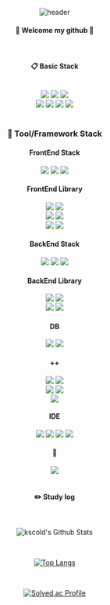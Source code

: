 <div align="center">

![header](https://capsule-render.vercel.app/api?type=transparent&fontColor=703ee5&text=Until%20become%20a%20real%20developer&height=150&fontSize=60&desc=러닝커브를%20즐기는%20개발자!&descAlignY=75&descAlign=60)

####  👏 Welcome my github 👋

<br/>

####  :clipboard: Basic Stack

<br/>

<img src="https://img.shields.io/badge/HTML5-E34F26?style=for-the-badge&logo=HTML5&logoColor=white">
<img src="https://img.shields.io/badge/CSS3-1572B6?style=for-the-badge&logo=CSS3&logoColor=white">
<img src="https://img.shields.io/badge/JavaScript-F7DF1E?style=for-the-badge&logo=JavaScript&logoColor=white">
<br>
<img src="https://img.shields.io/badge/c/c++-00599C?style=for-the-badge&logo=c%2B%2B&logoColor=white">
<img src="https://img.shields.io/badge/java-007396?style=for-the-badge&logo=java&logoColor=white"> 
<img src="https://img.shields.io/badge/python-3776AB?style=for-the-badge&logo=python&logoColor=white">
<img src="https://img.shields.io/badge/swift-F05138?style=for-the-badge&logo=swift&logoColor=white">

<br/>
<br/>

###  :wrench: Tool/Framework Stack

####   FrontEnd Stack

<img src="https://img.shields.io/badge/React.js-61DAFB?style=for-the-badge&logo=React&logoColor=black"/>
<img src="https://img.shields.io/badge/Next.js-000000?style=for-the-badge&logo=Next.js&logoColor=white"/>
<img src="https://img.shields.io/badge/Typescript-3178C6?style=for-the-badge&logo=Typescript&logoColor=white"/>

####   FrontEnd Library

<img src="https://img.shields.io/badge/sass-CC6699?style=for-the-badge&logo=sass&logoColor=white">
<img src="https://img.shields.io/badge/styledcomponents-DB7093?style=for-the-badge&logo=styledcomponents&logoColor=white">
<br/>
<img src="https://img.shields.io/badge/redux-764ABC?style=for-the-badge&logo=redux&logoColor=white">
<img src="https://img.shields.io/badge/recoil-3578E5?style=for-the-badge&logo=recoil&logoColor=white">
<br/>
<img src="https://img.shields.io/badge/axios-5A29E4?style=for-the-badge&logo=axios&logoColor=white">
<img src="https://img.shields.io/badge/apollographql-311C87?style=for-the-badge&logo=apollographql&logoColor=white">

####   BackEnd Stack

<img src="https://img.shields.io/badge/node.js-339933?style=for-the-badge&logo=Node.js&logoColor=white"> 
<img src="https://img.shields.io/badge/spring-6DB33F?style=for-the-badge&logo=spring&logoColor=white">
<img src="https://img.shields.io/badge/Spring%20Boot-6DB33F?style=for-the-badge&logo=Spring%20Boot&logoColor=white"/>


####   BackEnd Library

<img src="https://img.shields.io/badge/koa-33333D?style=for-the-badge&logo=koa&logoColor=white"> 
<img src="https://img.shields.io/badge/experss-000000?style=for-the-badge&logo=express&logoColor=white">
<br/>
<img src="https://img.shields.io/badge/maven-C71A36?style=for-the-badge&logo=apachemaven&logoColor=white">
<img src="https://img.shields.io/badge/gradle-02303A?style=for-the-badge&logo=gradle&logoColor=white">


####   DB

<img src="https://img.shields.io/badge/mongoDB-47A248?style=for-the-badge&logo=MongoDB&logoColor=white">
<img src="https://img.shields.io/badge/mysql-4479A1?style=for-the-badge&logo=mysql&logoColor=white"> 


<br/>
  
####  ++

<img src="https://img.shields.io/badge/git-F05032?style=for-the-badge&logo=git&logoColor=white">
<img src="https://img.shields.io/badge/github-181717?style=for-the-badge&logo=github&logoColor=white">
<br/>
<img src="https://img.shields.io/badge/Amazon AWS-232F3E?style=for-the-badge&logo=Amazon%20AWS&logoColor=white"/>
<img src="https://img.shields.io/badge/postman-FF6C37?style=for-the-badge&logo=postman&logoColor=white"/>
<br/>
<img src="https://img.shields.io/badge/linux-FCC624?style=for-the-badge&logo=linux&logoColor=white">

####  IDE

<img src="https://img.shields.io/badge/VSCode-007ACC?style=for-the-badge&logo=VisualStudioCode&logoColor=white">
<img src="https://img.shields.io/badge/intellijidea-000000?style=for-the-badge&logo=IntellijIDEA&logoColor=white">
<img src="https://img.shields.io/badge/pycharm-000000?style=for-the-badge&logo=pycharm&logoColor=white">
<img src="https://img.shields.io/badge/xcode-147EFB?style=for-the-badge&logo=xcode&logoColor=white">


####  :call_me_hand:

<a href="https://www.instagram.com/ks_cold/">
    <img 
        src="http://img.shields.io/badge/-Instagram-black?style=for-the-badge&logo=Instagram&link=https://instagram.com/ks_cold/"
        style="height : auto; margin-left : 10px; margin-right : 10px;"/>
</a>

<br/>
<br/>

#### :pencil2: Study log
<br/>

![kscold's Github Stats](https://github-readme-stats.vercel.app/api?username=kscold&show_icons=true)

<br/>

 [![Top Langs](https://github-readme-stats.vercel.app/api/top-langs/?username=kscold&hide=jupyter%20notebook&layout=compact)](https://github.com/kscold/github-readme-stats)

<br/>

[![Solved.ac Profile](http://mazassumnida.wtf/api/v2/generate_badge?boj=sc4cafe)](https://solved.ac/sc4cafe/)

<br/>

</div>
